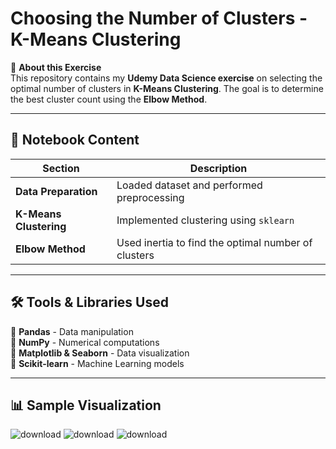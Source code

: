 # Choosing the Number of Clusters - K-Means Clustering

📌 **About this Exercise**  
This repository contains my **Udemy Data Science exercise** on selecting the optimal number of clusters in **K-Means Clustering**. The goal is to determine the best cluster count using the **Elbow Method**.

---

## **📂 Notebook Content**
| Section | Description |
|----------|------------|
| **Data Preparation** | Loaded dataset and performed preprocessing |
| **K-Means Clustering** | Implemented clustering using `sklearn` |
| **Elbow Method** | Used inertia to find the optimal number of clusters |

---

## **🛠️ Tools & Libraries Used**
🔹 **Pandas** - Data manipulation  
🔹 **NumPy** - Numerical computations  
🔹 **Matplotlib & Seaborn** - Data visualization  
🔹 **Scikit-learn** - Machine Learning models  

---

## **📊 Sample Visualization**
 
![download](https://github.com/user-attachments/assets/7fdd1ff6-ffbd-4911-aef1-c9dc457b5d7f)
![download](https://github.com/user-attachments/assets/7b176b33-b65d-4d36-a05b-04583a7a7567)
![download](https://github.com/user-attachments/assets/660ef278-560a-4522-aaab-2e92696fc7fa)
